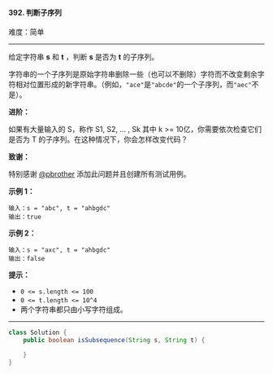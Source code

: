 #### 392. 判断子序列

难度：简单

---

给定字符串  **s**  和  **t**  ，判断  **s**  是否为  **t**  的子序列。

字符串的一个子序列是原始字符串删除一些（也可以不删除）字符而不改变剩余字符相对位置形成的新字符串。（例如，`"ace"`是`"abcde"`的一个子序列，而`"aec"`不是）。

**进阶：**

如果有大量输入的 S，称作 S1, S2, ... , Sk 其中 k >= 10亿，你需要依次检查它们是否为 T 的子序列。在这种情况下，你会怎样改变代码？

**致谢：**

特别感谢 [@pbrother](https://leetcode.com/pbrother/) 添加此问题并且创建所有测试用例。

**示例 1：**

```
输入：s = "abc", t = "ahbgdc"
输出：true
```

**示例 2：**

```
输入：s = "axc", t = "ahbgdc"
输出：false
```

**提示：**

*   `0 <= s.length <= 100`
*   `0 <= t.length <= 10^4`
*   两个字符串都只由小写字符组成。

---



```Java
class Solution {
    public boolean isSubsequence(String s, String t) {

    }
}
```